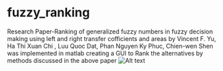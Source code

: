 # fuzzy_ranking
Research Paper-Ranking of generalized fuzzy numbers in fuzzy decision making using left and right transfer cofficients and areas by Vincent F. Yu, Ha Thi Xuan Chi , Luu Quoc Dat, Phan Nguyen Ky Phuc, Chien-wen Shen was implemented in matlab creating a GUI to Rank the alternatives by methods discussed in the above paper
![Alt text](https://www.dropbox.com/sc/1exs4fiowuv404x/AADTeC-fvtm7H5JRa5QpG1x9a "GUI")
